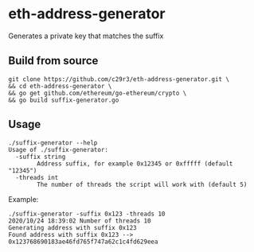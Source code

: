 # eth-address-generator  
Generates a private key that matches the suffix  

## Build from source  
```
git clone https://github.com/c29r3/eth-address-generator.git \
&& cd eth-address-generator \
&& go get github.com/ethereum/go-ethereum/crypto \
&& go build suffix-generator.go
```  

## Usage  
```
./suffix-generator --help
Usage of ./suffix-generator:
  -suffix string
    	Address suffix, for example 0x12345 or 0xfffff (default "12345")
  -threads int
    	The number of threads the script will work with (default 5)
```
Example:
```
./suffix-generator -suffix 0x123 -threads 10
2020/10/24 18:39:02 Number of threads 10
Generating address with suffix 0x123
Found address with suffix 0x123 --> 0x123768690183ae46fd765f747a62c1c4fd629eea
```
